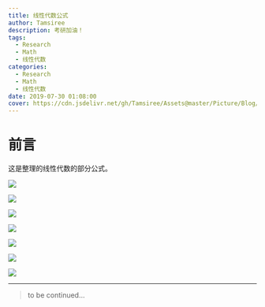 ```yaml
---
title: 线性代数公式
author: Tamsiree
description: 考研加油！
tags:
  - Research
  - Math
  - 线性代数
categories:
  - Research
  - Math
  - 线性代数
date: 2019-07-30 01:08:00
cover: https://cdn.jsdelivr.net/gh/Tamsiree/Assets@master/Picture/Blog/Cover/wallhaven-w87k9r.jpg  
---
```

# 前言
这是整理的线性代数的部分公式。

![](https://cdn.jsdelivr.net/gh/Tamsiree/Assets@master/Picture/math_xxds_01.png)

<!-- more -->

![](https://cdn.jsdelivr.net/gh/Tamsiree/Assets@master/Picture/math_xxds_02.png)

![](https://cdn.jsdelivr.net/gh/Tamsiree/Assets@master/Picture/math_xxds_03.png)

![](https://cdn.jsdelivr.net/gh/Tamsiree/Assets@master/Picture/math_xxds_04.png)

![](https://cdn.jsdelivr.net/gh/Tamsiree/Assets@master/Picture/math_xxds_05.png)

![](https://cdn.jsdelivr.net/gh/Tamsiree/Assets@master/Picture/math_xxds_06.png)

![](https://cdn.jsdelivr.net/gh/Tamsiree/Assets@master/Picture/math_xxds_07.png)


---
> to be continued...